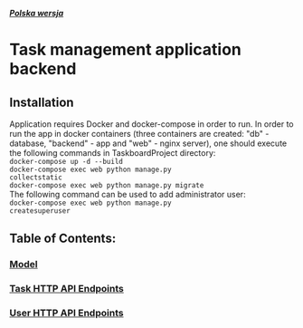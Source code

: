 ***[Polska wersja](README.md)***
# Task management application backend
## Installation
Application requires Docker and docker-compose in order to run.
In order to run the app in docker containers (three containers are created: "db" - database, "backend" - app and "web" - nginx server), one should execute the following commands in TaskboardProject directory:  
<code>docker-compose up -d  --build</code>  
<code>docker-compose exec web python manage.py collectstatic</code>  
<code>docker-compose exec web python manage.py migrate</code>  
The following command can be used to add administrator user:  
<code>docker-compose exec web python manage.py createsuperuser</code>  


## Table of Contents:
### [Model](documentation/Model.md)
### [Task HTTP API Endpoints](documentation/TaskEndpoints.md)
### [User HTTP API Endpoints](documentation/UserEndpoints.md)
